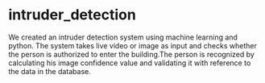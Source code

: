 # intruder_detection

We created an intruder detection system using machine learning and python. The system takes live video or image as input and checks whether the person is authorized to enter the building.The person is recognized by calculating his image confidence value and validating it with reference to the data in the database.
